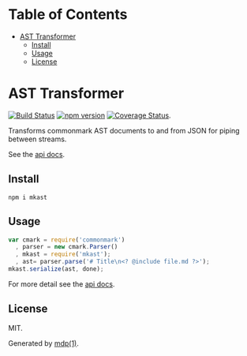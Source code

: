 Table of Contents
=================

* [AST Transformer](#ast-transformer)
  * [Install](#install)
  * [Usage](#usage)
  * [License](#license)

AST Transformer
===============

[<img src="https://travis-ci.org/mkdoc/mkast.svg?v=3" alt="Build Status">](https://travis-ci.org/mkdoc/mkast)
[<img src="http://img.shields.io/npm/v/mkast.svg?v=3" alt="npm version">](https://npmjs.org/package/mkast)
[<img src="https://coveralls.io/repos/mkdoc/mkast/badge.svg?branch=master&service=github&v=3" alt="Coverage Status">](https://coveralls.io/github/mkdoc/mkast?branch=master).

Transforms commonmark AST documents to and from JSON for piping between streams.

See the [api docs](https://github.com/mkdoc/mkast/blob/master/API.md).

## Install

```
npm i mkast
```

## Usage

```javascript
var cmark = require('commonmark')
  , parser = new cmark.Parser()
  , mkast = require('mkast');
  , ast= parser.parse('# Title\n<? @include file.md ?>');
mkast.serialize(ast, done);
```

For more detail see the [api docs](https://github.com/mkdoc/mkast/blob/master/API.md).

## License

MIT.

Generated by [mdp(1)](https://github.com/tmpfs/mdp).

[jshint]: http://jshint.com
[jscs]: http://jscs.info
[mdp]: https://github.com/tmpfs/mdp
